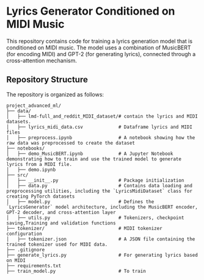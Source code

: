 # Lyrics Generator Conditioned on MIDI Music

This repository contains code for training a lyrics generation model that is conditioned on MIDI music. The model uses a combination of MusicBERT (for encoding MIDI) and GPT-2 (for generating lyrics), connected through a cross-attention mechanism.

## Repository Structure

The repository is organized as follows:

```
project_advanced_ml/
├── data/
│   ├── lmd-full_and_reddit_MIDI_dataset/# contain the lyrics and MIDI datasets.
│   ├── lyrics_midi_data.csv             # Dataframe lyrics and MIDI files
│   ├── preprocess.ipynb                 # A notebook showing how the raw data was preprocessed to create the dataset
├── notebooks/
│   ├── demo_MusicBERT.ipynb             # A Jupyter Notebook demonstrating how to train and use the trained model to generate lyrics from a MIDI file.
│   ├── demo.ipynb                       
├── src/
│   ├── __init__.py                      # Package initialization
│   ├── data.py                          # Contains data loading and preprocessing utilities, including the `LyricsMidiDataset` class for creating PyTorch datasets
│   ├── model.py                         # Defines the `LyricsGenerator` model architecture, including the MusicBERT encoder, GPT-2 decoder, and cross-attention layer
│   ├── utils.py                         # Tokenizers, checkpoint saving,Training and validation functions
├── tokenizer/                           # MIDI tokenizer configuration
│   ├── tokenizer.json                   # A JSON file containing the trained tokenizer used for MIDI data.
├── .gitignore                    
├── generate_lyrics.py                   # For generating lyrics based on MIDI
├── requirements.txt                    
├── train_model.py                       # To train
```
